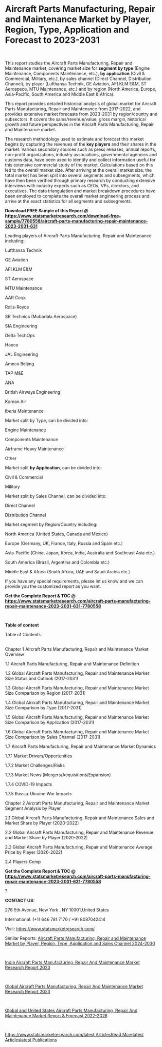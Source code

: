 <h1>Aircraft Parts Manufacturing, Repair and Maintenance Market by Player, Region, Type, Application and Forecast to 2023-2031</h1><br/><p>This report studies the Aircraft Parts Manufacturing, Repair and Maintenance market, covering market size for <strong>segment by type</strong> (Engine Maintenance, Components Maintenance, etc.), <strong>by application</strong> (Civil & Commercial, Military, etc.), by sales channel (Direct Channel, Distribution Channel), by player (Lufthansa Technik, GE Aviation, AFI KLM E&M, ST Aerospace, MTU Maintenance, etc.) and by region (North America, Europe, Asia-Pacific, South America and Middle East & Africa).</p>
 
 
 
 <p>This report provides detailed historical analysis of global market for Aircraft Parts Manufacturing, Repair and Maintenance from 2017-2022, and provides extensive market forecasts from 2023-2031 by region/country and subsectors. It covers the sales/revenue/value, gross margin, historical growth and future perspectives in the Aircraft Parts Manufacturing, Repair and Maintenance market.</p>
 
 
 
 <p>The research methodology used to estimate and forecast this market begins by capturing the revenues of the <strong>key players</strong> and their shares in the market. Various secondary sources such as press releases, annual reports, non-profit organizations, industry associations, governmental agencies and customs data, have been used to identify and collect information useful for this extensive commercial study of the market. Calculations based on this led to the overall market size. After arriving at the overall market size, the total market has been split into several segments and subsegments, which have then been verified through primary research by conducting extensive interviews with industry experts such as CEOs, VPs, directors, and executives. The data triangulation and market breakdown procedures have been employed to complete the overall market engineering process and arrive at the exact statistics for all segments and subsegments.</p>
 
 
 
 <p><strong>Download FREE Sample of this Report @ <a href="https://www.statsmarketresearch.com/download-free-sample/7780558/aircraft-parts-manufacturing-repair-maintenance-2023-2031-631">https://www.statsmarketresearch.com/download-free-sample/7780558/aircraft-parts-manufacturing-repair-maintenance-2023-2031-631</a></strong></p>
 
 
 
 <p>Leading players of Aircraft Parts Manufacturing, Repair and Maintenance including:</p>
 
 
 
 <p>Lufthansa Technik</p>
 
 
 
 <p>GE Aviation</p>
 
 
 
 <p>AFI KLM E&M</p>
 
 
 
 <p>ST Aerospace</p>
 
 
 
 <p>MTU Maintenance</p>
 
 
 
 <p>AAR Corp.</p>
 
 
 
 <p>Rolls-Royce</p>
 
 
 
 <p>SR Technics (Mubadala Aerospace)</p>
 
 
 
 <p>SIA Engineering</p>
 
 
 
 <p>Delta TechOps</p>
 
 
 
 <p>Haeco</p>
 
 
 
 <p>JAL Engineering</p>
 
 
 
 <p>Ameco Beijing</p>
 
 
 
 <p>TAP M&E</p>
 
 
 
 <p>ANA</p>
 
 
 
 <p>British Airways Engineering</p>
 
 
 
 <p>Korean Air</p>
 
 
 
 <p>Iberia Maintenance</p>
 
 
 
 <p>Market split by Type, can be divided into:</p>
 
 
 
 <p>Engine Maintenance</p>
 
 
 
 <p>Components Maintenance</p>
 
 
 
 <p>Airframe Heavy Maintenance</p>
 
 
 
 <p>Other</p>
 
 
 
 <p>Market split <strong>by Application</strong>, can be divided into:</p>
 
 
 
 <p>Civil & Commercial</p>
 
 
 
 <p>Military</p>
 
 
 
 <p>Market split by Sales Channel, can be divided into:</p>
 
 
 
 <p>Direct Channel</p>
 
 
 
 <p>Distribution Channel</p>
 
 
 
 <p>Market segment by Region/Country including:</p>
 
 
 
 <p>North America (United States, Canada and Mexico)</p>
 
 
 
 <p>Europe (Germany, UK, France, Italy, Russia and Spain etc.)</p>
 
 
 
 <p>Asia-Pacific (China, Japan, Korea, India, Australia and Southeast Asia etc.)</p>
 
 
 
 <p>South America (Brazil, Argentina and Colombia etc.)</p>
 
 
 
 <p>Middle East & Africa (South Africa, UAE and Saudi Arabia etc.)</p>
 
 
 
 <p>If you have any special requirements, please let us know and we can provide you the customized report as you want.</p>
 
 
 
 <div><b>Get the Complete Report & TOC @ <a href="https://www.statsmarketresearch.com/aircraft-parts-manufacturing-repair-maintenance-2023-2031-631-7780558">https://www.statsmarketresearch.com/aircraft-parts-manufacturing-repair-maintenance-2023-2031-631-7780558</a></b></div>
 
 
 
 <p><br />
 
 <b>Table of content</b></p>
 
 
 
 <p>Table of Contents<br />
 
 <br />
 
 Chapter 1 Aircraft Parts Manufacturing, Repair and Maintenance Market Overview<br />
 
 1.1 Aircraft Parts Manufacturing, Repair and Maintenance Definition<br />
 
 1.2 Global Aircraft Parts Manufacturing, Repair and Maintenance Market Size Status and Outlook (2017-2031)<br />
 
 1.3 Global Aircraft Parts Manufacturing, Repair and Maintenance Market Size Comparison by Region (2017-2031)<br />
 
 1.4 Global Aircraft Parts Manufacturing, Repair and Maintenance Market Size Comparison by Type (2017-2031)<br />
 
 1.5 Global Aircraft Parts Manufacturing, Repair and Maintenance Market Size Comparison by Application (2017-2031)<br />
 
 1.6 Global Aircraft Parts Manufacturing, Repair and Maintenance Market Size Comparison by Sales Channel (2017-2031)<br />
 
 1.7 Aircraft Parts Manufacturing, Repair and Maintenance Market Dynamics<br />
 
 1.7.1 Market Drivers/Opportunities<br />
 
 1.7.2 Market Challenges/Risks<br />
 
 1.7.3 Market News (Mergers/Acquisitions/Expansion)<br />
 
 1.7.4 COVID-19 Impacts<br />
 
 1.7.5 Russia-Ukraine War Impacts<br />
 
 Chapter 2 Aircraft Parts Manufacturing, Repair and Maintenance Market Segment Analysis by Player<br />
 
 2.1 Global Aircraft Parts Manufacturing, Repair and Maintenance Sales and Market Share by Player (2020-2022)<br />
 
 2.2 Global Aircraft Parts Manufacturing, Repair and Maintenance Revenue and Market Share by Player (2020-2022)<br />
 
 2.3 Global Aircraft Parts Manufacturing, Repair and Maintenance Average Price by Player (2020-2022)<br />
 
 2.4 Players Comp</p>
 
 
 
 <div><b>Get the Complete Report & TOC @ <a href="https://www.statsmarketresearch.com/aircraft-parts-manufacturing-repair-maintenance-2023-2031-631-7780558">https://www.statsmarketresearch.com/aircraft-parts-manufacturing-repair-maintenance-2023-2031-631-7780558</a></b></div>
 
 
 
 <p>? </p>
 
 
 
 <p><b>CONTACT US:</b><br />
 
 276 5th Avenue, New York , NY 10001,United States<br />
 
 International: (+1) 646 781 7170 / +91 8087042414<br />
 
 Visit: <a href="https://www.statsmarketresearch.com/">https://www.statsmarketresearch.com/</a><br />
 
 Similar Reports: <a href="https://www.statsmarketresearch.com/aircraft-parts-manufacturing-repair-maintenance-2023-2031-631-7780558">Aircraft Parts Manufacturing, Repair and Maintenance Market by Player, Region, Type, Application and Sales Channel 2024-2030</a><br />
 
 <br />
 
 <a href="https://www.statsmarketresearch.com/aircraft-parts-manufacturing-repair-maintenance-2023-2031-631-7780558">India Aircraft Parts Manufacturing, Repair And Maintenance Market Research Report 2023</a><br />
 
 <br />
 
 <a href="https://www.statsmarketresearch.com/aircraft-parts-manufacturing-repair-maintenance-2023-2031-631-7780558">Global Aircraft Parts Manufacturing, Repair And Maintenance Market Research Report 2023</a><br />
 
 <br />
 
 <a href="https://www.statsmarketresearch.com/aircraft-parts-manufacturing-repair-maintenance-2023-2031-631-7780558">Global and United States Aircraft Parts Manufacturing, Repair And Maintenance Market Report & Forecast 2022-2028</a><br />
 
 <br />
 
 <a href="https://gyeongbokgung.com">https://www.statsmarketresearch.com/</a><a href="https://hallyeomaritime.com">latest Articles</a><a href="https://jingwansa.com">Read More</a><a href="https://nguoiviet.jp/">latest Articles</a><a href="https://www.intelmarketresearch.com/">latest Publications</a></p>